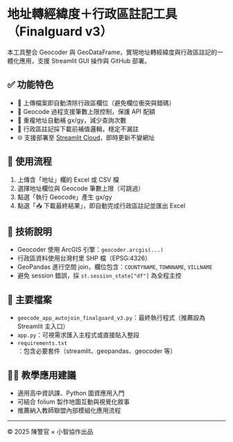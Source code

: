 
# 地址轉經緯度＋行政區註記工具（Finalguard v3）

本工具整合 Geocoder 與 GeoDataFrame，實現地址轉經緯度與行政區註記的一體化應用，支援 Streamlit GUI 操作與 GitHub 部署。

## ✅ 功能特色

- 📌 上傳檔案即自動清除行政區欄位（避免欄位衝突與錯碼）
- 🧠 Geocode 過程支援筆數上限控制，保護 API 配額
- 🔁 重複地址自動補 gx/gy，減少查詢次數
- 🧼 行政區註記採下載前補值邏輯，穩定不漏註
- 🌐 支援部署至 [Streamlit Cloud](https://share.streamlit.io/)，即時更新不變網址

## 🧩 使用流程

1. 上傳含「地址」欄的 Excel 或 CSV 檔
2. 選擇地址欄位與 Geocode 筆數上限（可跳過）
3. 點選「執行 Geocode」產生 gx/gy
4. 點選「📥 下載最終結果」，即自動完成行政區註記並匯出 Excel

## 🔧 技術說明

- Geocoder 使用 ArcGIS 引擎：`geocoder.arcgis(...)`
- 行政區資料使用台灣村里 SHP 檔（EPSG:4326）
- GeoPandas 進行空間 join，欄位包含：`COUNTYNAME`, `TOWNNAME`, `VILLNAME`
- 避免 session 錯誤，採 `st.session_state["df"]` 為全程主控

## 📂 主要檔案

- `geocode_app_autojoin_finalguard_v3.py`：最終執行程式（推薦設為 Streamlit 主入口）
- `app.py`：可視需求匯入主程式或直接貼入整段
- `requirements.txt`：包含必要套件（streamlit、geopandas、geocoder 等）

## 👨‍🏫 教學應用建議

- 適用高中資訊課、Python 圖資應用入門
- 可結合 folium 製作地圖互動與視覺化敘事
- 推薦納入教師聯盟內部模組化應用流程

---

© 2025 陳警官 × 小智協作出品
